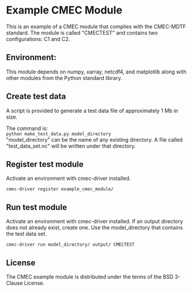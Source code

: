# Example CMEC Module  

This is an example of a CMEC module that complies with the CMEC-MDTF standard. The module is called "CMECTEST" and contains two configurations: C1 and C2.  

## Environment:  
This module depends on numpy, xarray, netcdf4, and matplotlib along with other modules from the Python standard library.  

## Create test data  
A script is provided to generate a test data file of approximately 1 Mb in size.   

The command is:  
`python make_test_data.py model_directory`  
"model_directory" can be the name of any existing directory. A file called "test_data_set.nc" will be written under that directory.  

## Register test module  
Activate an environment with cmec-driver installed.  

`cmec-driver register example_cmec_module/`  

## Run test module  
Activate an environment with cmec-driver installed.
If an output directory does not already exist, create one. Use the model_directory that contains the test data set.  

`cmec-driver run model_directory/ output/ CMECTEST`  

## License
The CMEC example module is distributed under the terms of the BSD 3-Clause License.  

